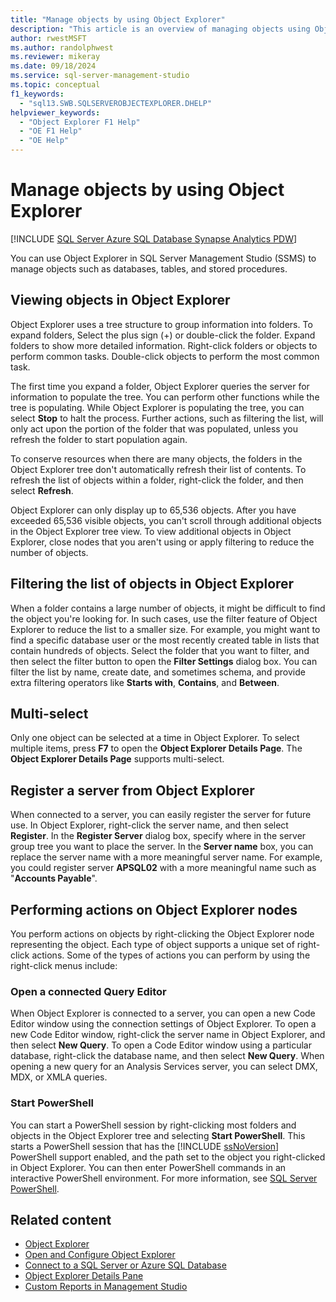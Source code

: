 ```yaml
---
title: "Manage objects by using Object Explorer"
description: "This article is an overview of managing objects using Object Explorer in SQL Server Management Studio."
author: rwestMSFT
ms.author: randolphwest
ms.reviewer: mikeray
ms.date: 09/18/2024
ms.service: sql-server-management-studio
ms.topic: conceptual
f1_keywords:
  - "sql13.SWB.SQLSERVEROBJECTEXPLORER.DHELP"
helpviewer_keywords:
  - "Object Explorer F1 Help"
  - "OE F1 Help"
  - "OE Help"
---
```


# Manage objects by using Object Explorer

[!INCLUDE [SQL Server Azure SQL Database Synapse Analytics PDW](../includes/applies-to-version/sql-asdb-asdbmi-asa-pdw.md)]

You can use Object Explorer in SQL Server Management Studio (SSMS) to manage objects such as databases, tables, and stored procedures.

## Viewing objects in Object Explorer

Object Explorer uses a tree structure to group information into folders. To expand folders, Select the plus sign (+) or double-click the folder. Expand folders to show more detailed information. Right-click folders or objects to perform common tasks. Double-click objects to perform the most common task.

The first time you expand a folder, Object Explorer queries the server for information to populate the tree. You can perform other functions while the tree is populating. While Object Explorer is populating the tree, you can select **Stop** to halt the process. Further actions, such as filtering the list, will only act upon the portion of the folder that was populated, unless you refresh the folder to start population again.

To conserve resources when there are many objects, the folders in the Object Explorer tree don't automatically refresh their list of contents. To refresh the list of objects within a folder, right-click the folder, and then select **Refresh**.

Object Explorer can only display up to 65,536 objects. After you have exceeded 65,536 visible objects, you can't scroll through additional objects in the Object Explorer tree view. To view additional objects in Object Explorer, close nodes that you aren't using or apply filtering to reduce the number of objects.

## Filtering the list of objects in Object Explorer

When a folder contains a large number of objects, it might be difficult to find the object you're looking for. In such cases, use the filter feature of Object Explorer to reduce the list to a smaller size. For example, you might want to find a specific database user or the most recently created table in lists that contain hundreds of objects. Select the folder that you want to filter, and then select the filter button to open the **Filter Settings** dialog box. You can filter the list by name, create date, and sometimes schema, and provide extra filtering operators like **Starts with**, **Contains**, and **Between**.

## Multi-select

Only one object can be selected at a time in Object Explorer. To select multiple items, press **F7** to open the **Object Explorer Details Page**. The **Object Explorer Details Page** supports multi-select.

## Register a server from Object Explorer

When connected to a server, you can easily register the server for future use. In Object Explorer, right-click the server name, and then select **Register**. In the **Register Server** dialog box, specify where in the server group tree you want to place the server. In the **Server name** box, you can replace the server name with a more meaningful server name. For example, you could register server **APSQL02** with a more meaningful name such as "**Accounts Payable**".

## Performing actions on Object Explorer nodes

You perform actions on objects by right-clicking the Object Explorer node representing the object. Each type of object supports a unique set of right-click actions. Some of the types of actions you can perform by using the right-click menus include:

### Open a connected Query Editor

When Object Explorer is connected to a server, you can open a new Code Editor window using the connection settings of Object Explorer. To open a new Code Editor window, right-click the server name in Object Explorer, and then select **New Query**. To open a Code Editor window using a particular database, right-click the database name, and then select **New Query**. When opening a new query for an Analysis Services server, you can select DMX, MDX, or XMLA queries.

### Start PowerShell

You can start a PowerShell session by right-clicking most folders and objects in the Object Explorer tree and selecting **Start PowerShell**. This starts a PowerShell session that has the [!INCLUDE [ssNoVersion](../includes/ssnoversion-md.md)] PowerShell support enabled, and the path set to the object you right-clicked in Object Explorer. You can then enter PowerShell commands in an interactive PowerShell environment. For more information, see [SQL Server PowerShell](/powershell/sql-server/sql-server-powershell).

## Related content

- [Object Explorer](object-explorer.md)
- [Open and Configure Object Explorer](open-and-configure-object-explorer.md)
- [Connect to a SQL Server or Azure SQL Database](connect-to-an-instance-from-object-explorer.md)
- [Object Explorer Details Pane](object-explorer-details-pane.md)
- [Custom Reports in Management Studio](custom-reports-in-management-studio.md)

